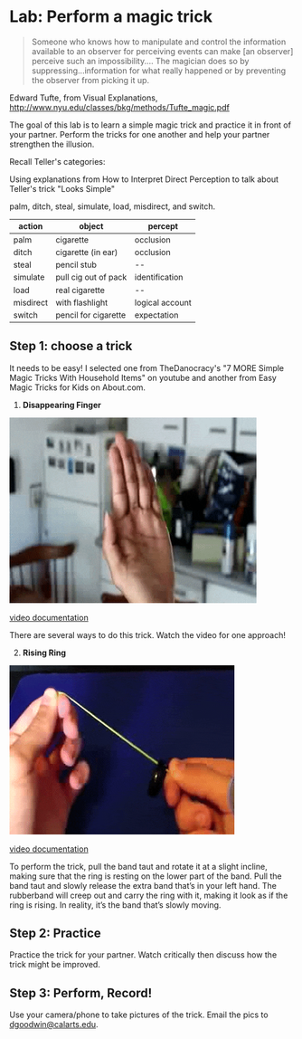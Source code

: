 # Lab: Perform a magic trick

>Someone who knows how to manipulate and control the information available to an observer for perceiving events can make [an observer] perceive such an impossibility.... The magician does so by suppressing...information for what really happened or by preventing the observer from picking it up.

Edward Tufte, from Visual Explanations, http://www.nyu.edu/classes/bkg/methods/Tufte_magic.pdf

The goal of this lab is to learn a simple magic trick and practice it in front of your partner. Perform the tricks for one another and help your partner strengthen the illusion. 

Recall Teller's categories:

Using explanations from How to Interpret Direct Perception to talk about Teller's trick "Looks Simple"

palm, ditch, steal, simulate, load, misdirect, and switch.

| action			| object				| percept			|
|----				|----					|----				|
| palm  			| cigarette				| occlusion			|
| ditch 			| cigarette (in ear)	| occlusion			|
| steal 			| pencil stub			| --				|
| simulate 			| pull cig out of pack	| identification	|
| load	 			| real cigarette		| --				|
| misdirect			| with flashlight		| logical account	|
| switch 			| pencil for cigarette	| expectation		|


## Step 1: choose a trick

It needs to be easy! I selected one from TheDanocracy's "7 MORE Simple Magic Tricks With Household Items" on youtube and another from Easy Magic Tricks for Kids on About.com. 

1. **Disappearing Finger**

![finger pull](imgs/fingerpull.gif)

[video documentation](https://youtu.be/esVZxjLrwH0?t=41s)

There are several ways to do this trick. Watch the video for one approach!

2. **Rising Ring**

![the rising ring](imgs/ringrise.gif)

[video documentation](https://youtu.be/V3NljG-mpBg?t=49s)

To perform the trick, pull the band taut and rotate it at a slight incline, making sure that the ring is resting on the lower part of the band. Pull the band taut and slowly release the extra band that’s in your left hand. The rubberband will creep out and carry the ring with it, making it look as if the ring is rising. In reality, it’s the band that’s slowly moving.

## Step 2: Practice

Practice the trick for your partner. Watch critically then discuss how the trick might be improved. 

## Step 3: Perform, Record!

Use your camera/phone to take pictures of the trick. Email the pics to dgoodwin@calarts.edu.
